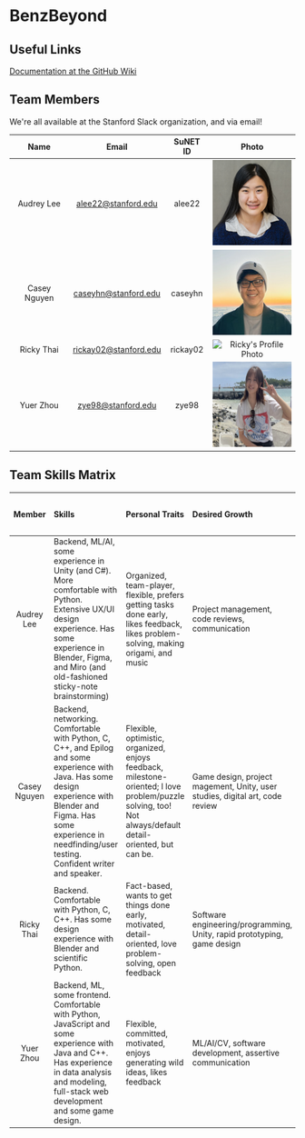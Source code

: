 # BenzBeyond

##  Useful Links

[Documentation at the GitHub Wiki](<https://github.com/cs210/2023-Mercedes3/wiki>)

## Team Members

We're all available at the Stanford Slack organization, and via email!

|   **Name**    |       **Email**       | **SuNET ID** |                                            **Photo**                                            |
| :-----------: | :-------------------: | :----------: | :---------------------------------------------------------------------------------------------: |
|  Audrey Lee  | alee22@stanford.edu  | alee22  | <img src="https://github.com/Audrey-Lee88/audrey-lee88.github.io/blob/master/images/AudreyLee_square.jpg" alt="Audrey's Profile Photo" width="150" height="150" /> |
| Casey Nguyen |  caseyhn@stanford.edu  |   caseyhn    |  <img src="https://github.com/caseyhnguyen/images/blob/main/profile.jpg" alt="Casey's Profile Photo" width="150" height="150" />   |
|   Ricky Thai   | rickay02@stanford.edu |  rickay02    |   <img src="https://github.com/rickythai125/rickythai125.github.io/blob/main/6415014_Thai_KAVTP_Photo.JPG" alt="Ricky's Profile Photo" width="150" height="150" />   |
|  Yuer Zhou   | zye98@stanford.edu  |   zye98    |   <img src="https://github.com/yuer2021/imgs/blob/main/photo1.jpg" alt="Yuer's Profile Photo" width="150" height="150" />    |

## Team Skills Matrix

| **Member** | **Skills**                                                                                                                                                   | **Personal Traits**                                                                                                                                       | **Desired Growth**                                                              | **Weaknesses**                                                                             | **Personality Tests & Hats (for fun!)**         |
| :--------: | :----------------------------------------------------------------------------------------------------------------------------------------------------------- | :-------------------------------------------------------------------------------------------------------------------------------------------------------- | :------------------------------------------------------------------------------ | :----------------------------------------------------------------------------------------- | :---------------------------------------------- |
|   Audrey Lee   | Backend, ML/AI, some experience in Unity (and C#). More comfortable with Python. Extensive UX/UI design experience. Has some experience in Blender, Figma, and Miro (and old-fashioned sticky-note brainstorming)| Organized, team-player, flexible, prefers getting tasks done early, likes feedback, likes problem-solving, making origami, and music | Project management, code reviews, communication | Lack of experience working in a software project that relies heavily on Github issues, frontend  | Blue Hat, INTJ                  |
|  Casey Nguyen  | Backend, networking. Comfortable with Python, C, C++, and Epilog and some experience with Java. Has some design experience with Blender and Figma. Has some experience in needfinding/user testing. Confident writer and speaker. <br> | Flexible, optimistic, organized, enjoys feedback, milestone-oriented; I love problem/puzzle solving, too! Not always/default detail-oriented, but can be. | Game design, project magement, Unity, user studies, digital art, code review    | Frontend, UI/UX design | White Hat, ISTJ           |
|    Ricky Thai    | Backend. Comfortable with Python, C, C++. Has some design experience with Blender and scientific Python.                  | Fact-based, wants to get things done early, motivated, detail-oriented, love problem-solving, open feedback                          | Software engineering/programming, Unity, rapid prototyping, game design         | Frontend, UI/UX design, Lack of experience working on group software project                             | White Hat, INFP           |
|  Yuer Zhou    | Backend, ML, some frontend. Comfortable with Python, JavaScript and some experience with Java and C++. Has experience in data analysis and modeling, full-stack web development and some game design.       | Flexible, committed, motivated, enjoys generating wild ideas, likes feedback   | ML/AI/CV, software development, assertive communication |  UI/UX design, Lack of expeirence working on a software project from scratch, group disscussion     | Yellow Hat, ENFP |
